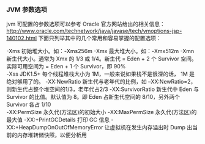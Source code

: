 ### JVM 参数选项

jvm 可配置的参数选项可以参考 Oracle 官方网站给出的相关信息：http://www.oracle.com/technetwork/java/javase/tech/vmoptions-jsp-140102.html
下面只列举其中的几个常用和容易掌握的配置选项：

 -Xms	 初始堆大小。如：-Xms256m
 -Xmx	 最大堆大小。如：-Xmx512m
 -Xmn	 新生代大小。通常为 Xmx 的 1/3 或 1/4。新生代 = Eden + 2 个 Survivor 空间。实际可用空间为 = Eden + 1 个 Survivor，即 90%  
 -Xss	 JDK1.5+ 每个线程堆栈大小为 1M，一般来说如果栈不是很深的话， 1M 是绝对够用了的。
 -XX:NewRatio	 新生代与老年代的比例，如 –XX:NewRatio=2，则新生代占整个堆空间的1/3，老年代占2/3
 -XX:SurvivorRatio	 新生代中 Eden 与 Survivor 的比值。默认值为 8。即 Eden 占新生代空间的 8/10，另外两个 Survivor 各占 1/10  
 -XX:PermSize	 永久代(方法区)的初始大小
 -XX:MaxPermSize	 永久代(方法区)的最大值
 -XX:+PrintGCDetails	 打印 GC 信息
 -XX:+HeapDumpOnOutOfMemoryError	 让虚拟机在发生内存溢出时 Dump 出当前的内存堆转储快照，以便分析用